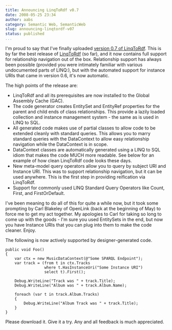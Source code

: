 ```yaml
---
title: Announcing LinqToRdf v0.7
date: 2008-05-25 23:34
author: aabs
category: Semantic Web, SemanticWeb
slug: announcing-linqtordf-v07
status: published
...
```


I'm proud to say that I've finally uploaded [version 0.7 of LinqToRdf](http://linqtordf.googlecode.com/files/LinqToRdf-0.7.msi). This is by far the best release of [LinqToRdf](http://code.google.com/p/linqtordf/) (so far), and it now contains full support for relationship navigation out of the box. Relationship support has always been possible (provided you were intimately familiar with various undocumented parts of LINQ:), but with the automated support for instance URIs that came in version 0.6, it's now automatic.

The high points of the release are:

-   LinqToRdf and all its prerequisites are now installed to the Global Assembly Cache (GAC).
-   The code generator creates EntitySet and EntityRef properties for the parent and child ends of class relationships. This provide a lazily loaded collection and instance management system - the same as is used in LINQ to SQL.
-   All generated code makes use of partial classes to allow code to be extended cleanly with standard queries. This allows you to marry standard queries with the DataContext to allow easy relationship navigation while the DataContext is in scope.
-   DataContext classes are automatically generated using a LINQ to SQL idiom that makes the code MUCH more readable. See below for an example of how clean LinqToRdf code looks these days.
-   New meta-model query operators allow you to query by subject URI and Instance URI. This was to support relationship navigation, but it can be used anywhere. This is the first step in providing reification via LinqToRdf.
-   Support for commonly used LINQ Standard Query Operators like Count, First, and FirstOrDefault.

I've been meaning to do all of this for quite a while now, but it took some prompting by Carl Blakeley of OpenLink (back at the beginning of May) to force me to get my act together. My apologies to Carl for taking so long to come up with the goods - I'm sure you used EntitySets in the end, but now you have Instance URIs that you can plug into them to make the code cleaner. Enjoy.

The following is now actively supported by designer-generated code.

    public void Foo()
    {
        var ctx = new MusicDataContext(@"Some SPARQL Endpoint");
        var track = (from t in ctx.Tracks
                     where t.HasInstanceUri("Some Instance URI")
                     select t).First();

        Debug.WriteLine("Track was " + track.Title);
        Debug.WriteLine("Album was " + track.Album.Name);

        foreach (var t in track.Album.Tracks)
        {
            Debug.WriteLine("Album Track was " + track.Title);
        }
    }

Please download it. Give it a try. Any and all feedback is much appreciated.
